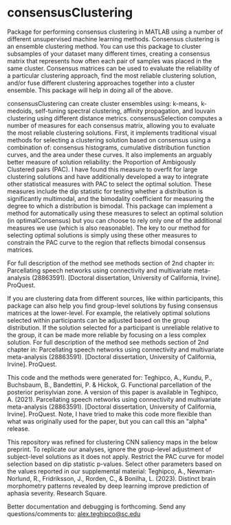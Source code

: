 # consensusClustering
Package for performing consensus clustering in MATLAB using a number of different unsupervised machine learning methods. Consensus clustering is an ensemble clustering method. You can use this package to cluster subsamples of your dataset many different times, creating a consensus matrix that represents how often each pair of samples was placed in the same cluster. Consensus matrices can be used to evaluate the reliability of a particular clustering approach, find the most reliable clustering solution, and/or fuse different clustering approaches together into a cluster ensemble. This package will help in doing all of the above. 

consensusClustering can create cluster ensembles using: k-means, k-medoids, self-tuning spectral clustering, affinity propagation, and louvain clustering using different distance metrics. consensusSelection computes a number of measures for each consensus matrix, allowing you to evaluate the most reliable clustering solutions. First, it implements traditional visual methods for selecting a clustering solution based on consensus using a combination of: consensus histograms, cumulative distribution function curves, and the area under these curves. It also implements an arguably better measure of solution reliability: the Proportion of Ambigously Clustered pairs (PAC). I have found this measure to overfit for large clustering solutions and have additionally developed a way to integrate other statistical measures with PAC to select the optimal solution. These measures include the dip statistic for testing whether a distribution is significantly multimodal, and the bimodality coefficient for measuring the degree to which a distribution is bimodal. This package can implement a method for automatically using these measures to select an optimal solution (in optimalConsensus) but you can choose to rely only one of the additional measures we use (which is also reasonable). The key to our method for selecting optimal solutions is simply using these other measures to constrain the PAC curve to the region that reflects bimodal consensus matrices.

For full description of the method see methods section of 2nd chapter in: Parcellating speech networks using connectivity and multivariate meta-analysis (28863591). [Doctoral dissertation, University of California, Irvine]. ProQuest. 

If you are clustering data from different sources, like within participants, this package can also help you find group-level solutions by fusing consensus matrices at the lower-level. For example, the relatively optimal solutions selected within participants can be adjusted based on the group distribution. If the solution selected for a participant is unreliable relative to the group, it can be made more reliable by focusing on a less complex solution. For full description of the method see methods section of 2nd chapter in: Parcellating speech networks using connectivity and multivariate meta-analysis (28863591). [Doctoral dissertation, University of California, Irvine]. ProQuest. 

This code and the methods were generated for: Teghipco, A., Kundu, P., Buchsbaum, B., Bandettini, P. & Hickok, G. Functional parcellation of the posterior perisylvian zone. A version of this paper is available in Teghipco, A. (2021). Parcellating speech networks using connectivity and multivariate meta-analysis (28863591). [Doctoral dissertation, University of California, Irvine]. ProQuest. Note, I have tried to make this code more flexible than what was originally used for the paper, but you can call this an "alpha" release. 

This repository was refined for clustering CNN saliency maps in the below preprint. To replicate our analyses, ignore the group-level adjustment of subject-level solutions as it does not apply. Restrict the PAC curve for model selection based on dip statistic p-values. Select other parameters based on the values reported in our supplemental material: Teghipco, A., Newman-Norlund, R., Fridriksson, J., Rorden, C., & Bonilha, L. (2023). Distinct brain morphometry patterns revealed by deep learning improve prediction of aphasia severity. Research Square.

Better documentation and debugging is forthcoming. Send any questions/comments to: alex.teghipco@sc.edu
